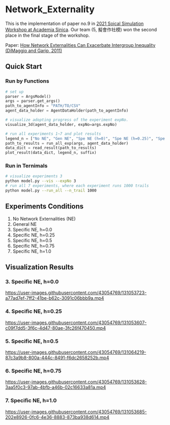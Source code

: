 # Network_Externality
This is the implementation of paper no.9 in [2021 Soical Simulation Workshop at Academia Sinica](https://www.ios.sinica.edu.tw/msgNo/20210723-1). Our team (5, 擬會作社模) won the second place in the final stage of the workshop.

Paper: [How Network Externalities Can Exacerbate Intergroup Inequality (DiMaggio and Garip, 2011)](https://www.jstor.org/stable/pdf/10.1086/659653.pdf?refreqid=excelsior%3Aabf277dd8e8dbfc001069fcbf9e1b7aa)


## Quick Start
### Run by Functions
```python
# set up
parser = ArgsModel()
args = parser.get_args()
path_to_agentInfo = "PATH/TO/CSV"
agent_data_holder = AgentDataHolder(path_to_agentInfo)

# visualize adopting progress of the experiment expNo.
visualize_3d(agent_data_holder, expNo=args.expNo)

# run all experiments 1~7 and plot results
legend_n = ["No NE", "Gen NE", "Spe NE (h=0)", "Spe NE (h=0.25)", "Spe NE (h=0.5)", "Spe NE (h=0.75)", "Spe NE (h=1.0)"]
path_to_results = run_all_exp(args, agent_data_holder)
data_dict = read_result(path_to_results)
plot_result(data_dict, legend_n, suffix)
```

### Run in Ternimals
```bash
# visualize experiments 3
python model.py --vis --expNo 3
# run all 7 experiments, where each experiment runs 1000 trails
python model.py --run_all --n_trail 1000
```

## Experiments Conditions

1. No Network Externalities (NE)
2. General NE
3. Specific NE, h=0.0
4. Specific NE, h=0.25
5. Specific NE, h=0.5
6. Specific NE, h=0.75
7. Specific NE, h=1.0

## Visualization Results

### 3. Specific NE, h=0.0

https://user-images.githubusercontent.com/43054769/131053723-a77ad7ef-7ff2-41be-b62c-3091c06bbb9a.mp4

### 4. Specific NE, h=0.25

https://user-images.githubusercontent.com/43054769/131053607-c09f7dd5-3f6c-4d47-80ae-3fc26f470450.mp4

### 5. Specific NE, h=0.5

https://user-images.githubusercontent.com/43054769/131064219-87c3a9b8-800a-444c-8491-f6dc2658252b.mp4

### 6. Specific NE, h=0.75

https://user-images.githubusercontent.com/43054769/131053628-3aa5f0c3-97ab-4bfb-a46b-02c16633a81a.mp4

### 7. Specific NE, h=1.0

https://user-images.githubusercontent.com/43054769/131053685-202e8926-0fc6-4e36-8883-873ba938d614.mp4
